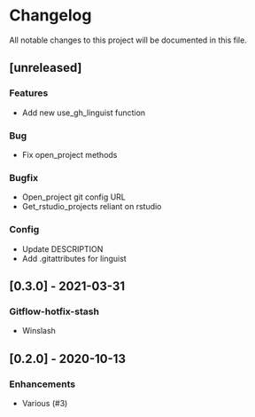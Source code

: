 # Changelog
All notable changes to this project will be documented in this file.

## [unreleased]

### Features

- Add new use_gh_linguist function

### Bug

- Fix open_project methods

### Bugfix

- Open_project git config URL
- Get_rstudio_projects reliant on rstudio

### Config

- Update DESCRIPTION
- Add .gitattributes for linguist

## [0.3.0] - 2021-03-31

### Gitflow-hotfix-stash

- Winslash

## [0.2.0] - 2020-10-13

### Enhancements

- Various (#3)

<!-- generated by git-cliff -->
